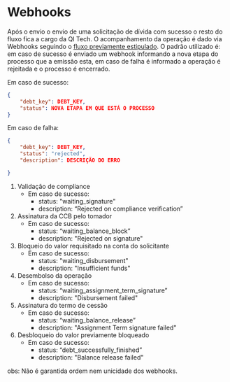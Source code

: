 # Webhooks

Após o envio o envio de uma solicitação de dívida com sucesso o resto do fluxo fica a cargo da QI Tech. O acompanhamento da operação é dado via Webhooks seguindo o [fluxo previamente estipulado](4.2-Fluxo&#32;de&#32;emissão.md).
O padrão utilizado é: em caso de sucesso é enviado um webhook informando a nova etapa do processo que a emissão esta, em caso de falha é informado a operação é rejeitada e o processo é encerrado.

Em caso de sucesso:

```json
{
    "debt_key": DEBT_KEY,
    "status": NOVA ETAPA EM QUE ESTÁ O PROCESSO
}
```

Em caso de falha:

```json
{
    "debt_key": DEBT_KEY,
    "status": "rejected",
    "description": DESCRIÇÃO DO ERRO

}
```

1. Validação de compliance
    * Em caso de sucesso:
      * status: "waiting_signature"
      * description:  “Rejected on compliance verification”
2. Assinatura da CCB pelo tomador
    * Em caso de sucesso:
      * status: “waiting_balance_block”
      * description: "Rejected on signature"
3. Bloqueio do valor requisitado na conta do solicitante
    * Em caso de sucesso:
      * status: "waiting_disbursement"
      * description: "Insufficient funds"
4. Desembolso da operação
    * Em caso de sucesso:
      * status: “waiting_assignment_term_signature”
      * description: "Disbursement failed"
5. Assinatura do termo de cessão
    * Em caso de sucesso:
      * status: “waiting_balance_release”
      * description: "Assignment Term signature failed"
6. Desbloqueio do valor previamente bloqueado
    * Em caso de sucesso:
      * status: “debt_successfully_finished”
      * description: "Balance release failed"


obs: Não é garantida ordem nem unicidade dos webhooks.